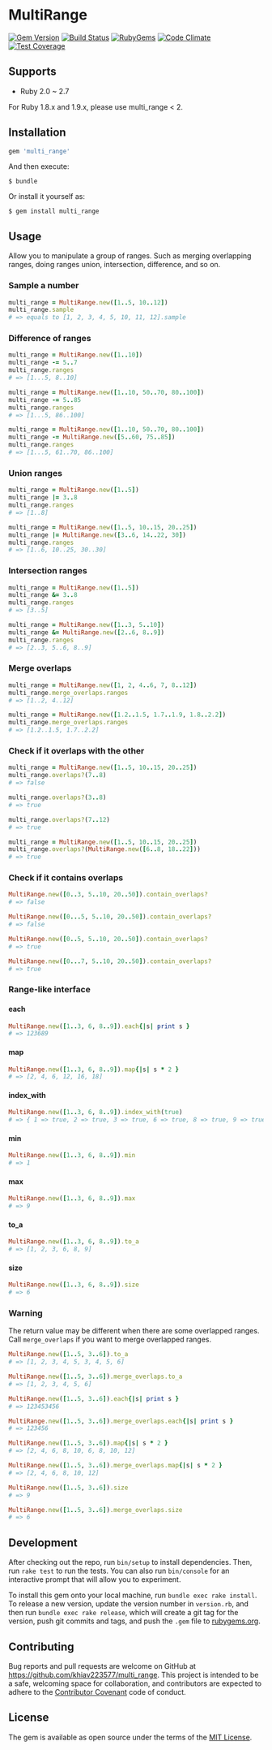 # MultiRange

[![Gem Version](https://img.shields.io/gem/v/multi_range.svg?style=flat)](http://rubygems.org/gems/multi_range)
[![Build Status](https://travis-ci.com/khiav223577/multi_range.svg?branch=master)](https://travis-ci.org/khiav223577/multi_range)
[![RubyGems](http://img.shields.io/gem/dt/multi_range.svg?style=flat)](http://rubygems.org/gems/multi_range)
[![Code Climate](https://codeclimate.com/github/khiav223577/multi_range/badges/gpa.svg)](https://codeclimate.com/github/khiav223577/multi_range)
[![Test Coverage](https://codeclimate.com/github/khiav223577/multi_range/badges/coverage.svg)](https://codeclimate.com/github/khiav223577/multi_range/coverage)

## Supports
 
- Ruby 2.0 ~ 2.7

For Ruby 1.8.x and 1.9.x, please use multi_range < 2.

## Installation

```ruby
gem 'multi_range'
```

And then execute:

    $ bundle

Or install it yourself as:

    $ gem install multi_range

## Usage

Allow you to manipulate a group of ranges. Such as merging overlapping ranges, doing ranges union, intersection, difference, and so on.

### Sample a number
```rb
multi_range = MultiRange.new([1..5, 10..12])
multi_range.sample
# => equals to [1, 2, 3, 4, 5, 10, 11, 12].sample
```

### Difference of ranges
```rb
multi_range = MultiRange.new([1..10])
multi_range -= 5..7
multi_range.ranges
# => [1...5, 8..10]
```

```rb
multi_range = MultiRange.new([1..10, 50..70, 80..100])
multi_range -= 5..85
multi_range.ranges
# => [1...5, 86..100]
```

```rb
multi_range = MultiRange.new([1..10, 50..70, 80..100])
multi_range -= MultiRange.new([5..60, 75..85])
multi_range.ranges
# => [1...5, 61..70, 86..100] 
```

### Union ranges

```rb
multi_range = MultiRange.new([1..5])
multi_range |= 3..8
multi_range.ranges
# => [1..8]
```

```rb
multi_range = MultiRange.new([1..5, 10..15, 20..25])
multi_range |= MultiRange.new([3..6, 14..22, 30])
multi_range.ranges
# => [1..6, 10..25, 30..30]
```

### Intersection ranges

```rb
multi_range = MultiRange.new([1..5])
multi_range &= 3..8
multi_range.ranges
# => [3..5]
```

```rb
multi_range = MultiRange.new([1..3, 5..10])
multi_range &= MultiRange.new([2..6, 8..9])
multi_range.ranges
# => [2..3, 5..6, 8..9]
```

### Merge overlaps
```rb
multi_range = MultiRange.new([1, 2, 4..6, 7, 8..12])
multi_range.merge_overlaps.ranges
# => [1..2, 4..12]

multi_range = MultiRange.new([1.2..1.5, 1.7..1.9, 1.8..2.2])
multi_range.merge_overlaps.ranges
# => [1.2..1.5, 1.7..2.2]
```

### Check if it overlaps with the other

```rb
multi_range = MultiRange.new([1..5, 10..15, 20..25])
multi_range.overlaps?(7..8)
# => false

multi_range.overlaps?(3..8)
# => true

multi_range.overlaps?(7..12)
# => true
```

```rb
multi_range = MultiRange.new([1..5, 10..15, 20..25])
multi_range.overlaps?(MultiRange.new([6..8, 18..22]))
# => true
```


### Check if it contains overlaps

```rb
MultiRange.new([0..3, 5..10, 20..50]).contain_overlaps?
# => false

MultiRange.new([0...5, 5..10, 20..50]).contain_overlaps?
# => false

MultiRange.new([0..5, 5..10, 20..50]).contain_overlaps?
# => true

MultiRange.new([0...7, 5..10, 20..50]).contain_overlaps?
# => true
```

### Range-like interface

#### each
```rb
MultiRange.new([1..3, 6, 8..9]).each{|s| print s }
# => 123689
```

#### map
```rb
MultiRange.new([1..3, 6, 8..9]).map{|s| s * 2 }
# => [2, 4, 6, 12, 16, 18]
```

#### index_with
```rb
MultiRange.new([1..3, 6, 8..9]).index_with(true)
# => { 1 => true, 2 => true, 3 => true, 6 => true, 8 => true, 9 => true }
```

#### min
```rb
MultiRange.new([1..3, 6, 8..9]).min
# => 1
```

#### max
```rb
MultiRange.new([1..3, 6, 8..9]).max
# => 9
```

#### to_a
```rb
MultiRange.new([1..3, 6, 8..9]).to_a
# => [1, 2, 3, 6, 8, 9]
```


#### size
```rb
MultiRange.new([1..3, 6, 8..9]).size
# => 6
```

### Warning

The return value may be different when there are some overlapped ranges.
Call `merge_overlaps` if you want to merge overlapped ranges.

```rb
MultiRange.new([1..5, 3..6]).to_a
# => [1, 2, 3, 4, 5, 3, 4, 5, 6] 

MultiRange.new([1..5, 3..6]).merge_overlaps.to_a
# => [1, 2, 3, 4, 5, 6]
```

```rb
MultiRange.new([1..5, 3..6]).each{|s| print s }
# => 123453456

MultiRange.new([1..5, 3..6]).merge_overlaps.each{|s| print s }
# => 123456
```

```rb
MultiRange.new([1..5, 3..6]).map{|s| s * 2 }
# => [2, 4, 6, 8, 10, 6, 8, 10, 12] 

MultiRange.new([1..5, 3..6]).merge_overlaps.map{|s| s * 2 }
# => [2, 4, 6, 8, 10, 12] 
```

```rb
MultiRange.new([1..5, 3..6]).size
# => 9

MultiRange.new([1..5, 3..6]).merge_overlaps.size
# => 6
```

## Development

After checking out the repo, run `bin/setup` to install dependencies. Then, run `rake test` to run the tests. You can also run `bin/console` for an interactive prompt that will allow you to experiment.

To install this gem onto your local machine, run `bundle exec rake install`. To release a new version, update the version number in `version.rb`, and then run `bundle exec rake release`, which will create a git tag for the version, push git commits and tags, and push the `.gem` file to [rubygems.org](https://rubygems.org).

## Contributing

Bug reports and pull requests are welcome on GitHub at https://github.com/khiav223577/multi_range. This project is intended to be a safe, welcoming space for collaboration, and contributors are expected to adhere to the [Contributor Covenant](http://contributor-covenant.org) code of conduct.


## License

The gem is available as open source under the terms of the [MIT License](http://opensource.org/licenses/MIT).

